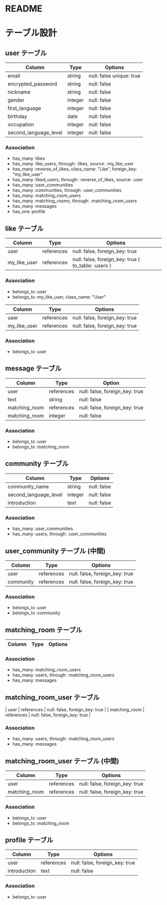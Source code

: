 
# README

# テーブル設計

## user テーブル
| Column                  | Type      | Options                   |
|-------------------------|-----------|---------------------------|
| email                   | string    | null: false  unique: true |
| encrypted_password      | string    | null: false               |
| nickname                | string    | null: false               |
| gender                  | integer   | null: false               | 
| first_language          | integer   | null: false               |
| birthday                | date      | null: false               |
| occupation              | integer   | null: false               |
| second_language_level   | integer   | null: false               |

### Association
- has_many :likes
- has_many :like_users, through: :likes, source: :my_like_user
- has_many :reverse_of_likes, class_name: "Like", foreign_key: "my_like_user"
- has_many :liked_users, through: :reverse_of_likes, source: :user
- has_many :user_communities
- has_many :communities, through: :user_communities
- has_many :matching_room_users
- has_many :matching_rooms, through: :matching_room_users
- has_many :messages
- has_one  :profile



## like テーブル
| Column          |  Type      | Options                                                 |
|-----------------|------------|---------------------------------------------------------|
| user            | references | null: false, foreign_key: true                          |
| my_like_user    | references | null: false, foreign_key: true { to_table: :users }     |

### Association
- belongs_to :user
- belongs_to :my_like_user, class_name: "User"

| Column          |  Type      | Options                             |
|-----------------|------------|-------------------------------------|
| user            | references | null: false, foreign_key: true      |
| my_like_user    | references | null: false, foreign_key: true      |

### Association
- belongs_to :user




## message テーブル
| Column           | Type       | Option                              |
|------------------|------------|-------------------------------------|
| user             | references | null: false, foreign_key: true      |
| text             | string     | null: false                         |
| matching_room    | references | null: false, foreign_key: true      | 
| matching_room    | integer    | null: false                         | 

### Association 
- belongs_to :user
- belongs_to :matching_room



## community テーブル
| Column                 | Type       | Options           |
|------------------------|------------|-------------------|
| community_name         | string     | null: false       |
| second_language_level  | integer    | null: false       |
| introduction           | text       | null: false       |

### Association 
- has_many :user_communities
- has_many :users, through: :user_communities



## user_community テーブル (中間)
| Column       | Type       | Options                         |
|--------------|------------|---------------------------------|
| user         | references | null: false, foreign_key: true  |
| community    | references | null: false, foreign_key: true  |

### Association 
- belongs_to :user
- belongs_to :community



## matching_room テーブル
| Column         | Type       | Options                         |
|----------------|------------|---------------------------------|

### Association 
- has_many :matching_room_users
- has_many :users, through: :matching_room_users
- has_many :messages



## matching_room_user テーブル
| user           | references | null: false, foreign_key: true  |
| matching_room  | references | null: false, foreign_key: true  |

### Association 
- has_many :users, through: :matching_room_users
- has_many :messages



## matching_room_user テーブル (中間)
| Column         | Type       | Options                         |
|----------------|------------|---------------------------------|
| user           | references | null: false, foreign_key: true  |
| matching_room  | references | null: false, foreign_key: true  |

### Association 
- belongs_to :user
- belongs_to :matching_room



## profile テーブル
| Column         | Type       | Options                         |
|----------------|------------|---------------------------------|
| user           | references | null: false, foreign_key: true  |
| introduction   | text       | null: false                     |

### Association 
- belongs_to :user



